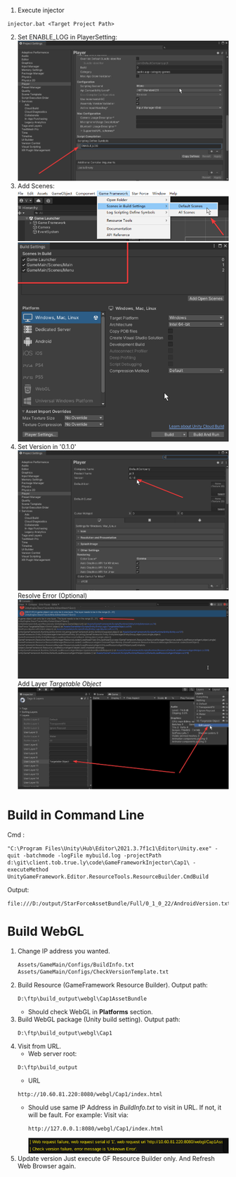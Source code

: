 1. Execute injector
```shell
injector.bat <Target Project Path>
```
2. Set ENABLE_LOG in PlayerSetting:
![](vx_images/241901017220858.png)
3. Add Scenes:
![](vx_images/545483117247317.png)
![](vx_images/452851117239284.png)
4. Set Version in '0.1.0'
![](vx_images/130162017227151.png)
Resolve Error (Optional)
![](vx_images/384303309239987.png)
Add Layer *Targetable Object*
![](vx_images/549563409236542.png)

# Build in Command Line 
Cmd :
```shell
"C:\Program Files\Unity\Hub\Editor\2021.3.7f1c1\Editor\Unity.exe" -quit -batchmode -logFile mybuild.log -projectPath d:\git\client.tob.true.ly\code\GameFrameworkInjector\Cap1\ -executeMethod UnityGameFramework.Editor.ResourceTools.ResourceBuilder.CmdBuild
```
Output:
```shell
file:///D:/output/StarForceAssetBundle/Full/0_1_0_22/AndroidVersion.txt
```

# Build WebGL
1. Change IP address you wanted.
    ```
    Assets/GameMain/Configs/BuildInfo.txt
    Assets/GameMain/Configs/CheckVersionTemplate.txt
    ```
2. Build Resource (GameFramework Resource Builder). Output path:
    ```
    D:\ftp\build_output\webgl\Cap1AssetBundle
    ```
    * Should check WebGL in **Platforms** section.
3. Build WebGL package (Unity build setting). Output path:
    ```
    D:\ftp\build_output\webgl\Cap1
    ```
4. Visit from URL.
    * Web server root:
    ```
    D:\ftp\build_output
    ```
    * URL
    ```
    http://10.60.81.220:8080/webgl/Cap1/index.html
    ```
    * Should use same IP Address in *BuildInfo.txt* to visit in URL. If not, it will be fault. For example:
        Visit via:
        ```
        http://127.0.0.1:8080/webgl/Cap1/index.html
        ```
        ![](vx_images/230110016245572.png)
4. Update version
    Just execute GF Resource Builder only.
    And Refresh Web Browser again.
